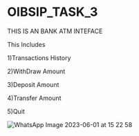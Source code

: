 # OIBSIP_TASK_3
THIS IS AN BANK ATM INTEFACE 

This Includes

1)Transactions History

2)WithDraw Amount

3)Deposit Amount

4)Transfer Amount

5)Quit

![WhatsApp Image 2023-06-01 at 15 22 58](https://github.com/SreeVarshith/OIBSIP_TASK_3/assets/95604448/688a209e-3c32-4484-83df-28413b391a91)
